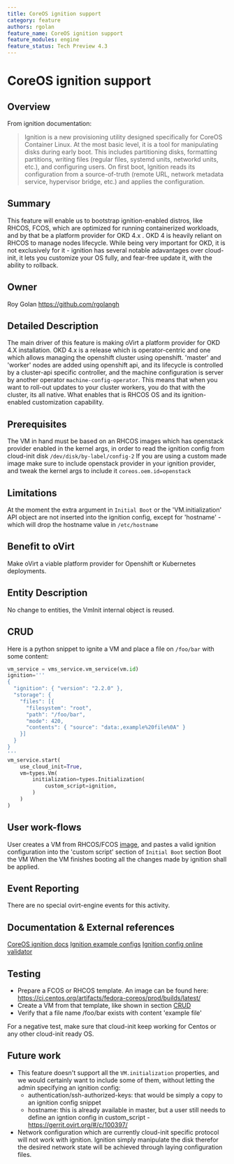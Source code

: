 ```yaml
---
title: CoreOS ignition support
category: feature
authors: rgolan
feature_name: CoreOS ignition support
feature_modules: engine
feature_status: Tech Preview 4.3
---
```


# CoreOS ignition support

## Overview
From ignition documentation:
> Ignition is a new provisioning utility designed specifically for CoreOS Container Linux. At the most basic level,
> it is a tool for manipulating disks during early boot. This includes partitioning disks, formatting partitions,
> writing files (regular files, systemd units, networkd units, etc.), and configuring users. On first boot, Ignition
> reads its configuration from a source-of-truth (remote URL, network metadata service, hypervisor bridge, etc.) and
> applies the configuration.


## Summary

This feature will enable us to bootstrap ignition-enabled distros, like RHCOS, FCOS, which are optimized for running
containerized workloads, and by that be a platform provider for OKD 4.x . OKD 4 is heavily reliant on RHCOS to manage nodes
lifecycle. While being very important for OKD, it is not exclusively for it - ignition has several notable
adavantages over cloud-init, it lets you customize your OS fully, and fear-free update it, with the ability to rollback.

## Owner

Roy Golan https://github.com/rgolangh

## Detailed Description

The main driver of this feature is making oVirt a platform provider for OKD 4.X installation. OKD 4.x is a release
which is operator-centric and one which allows managing the openshift cluster using openshift. 'master' and 'worker'
nodes are added using openshift api, and its lifecycle is controlled by a cluster-api specific controller, and the
machine configuration is server by another operator `machine-config-operator`. This means that when you want to roll-out
updates to your cluster workers, you do that with the cluster, its all native.  What enables that is RHCOS OS and its
ignition-enabled customization capability.

## Prerequisites

The VM in hand must be based on an RHCOS images which has openstack provider enabled in the kernel args, in order
to read the ignition config from cloud-init disk `/dev/disk/by-label/config-2`
If you are using a custom made image make sure to include openstack provider in your ignition provider, and
tweak the kernel args to include it `coreos.oem.id=openstack`

## Limitations

At the moment the extra argument in `Initial Boot` or the 'VM.initialization' API object are not inserted into the
ignition config, except for 'hostname' - which will drop the hostname value in `/etc/hostname`

## Benefit to oVirt

Make oVirt a viable platform provider for Openshift or Kubernetes deployments.

## Entity Description

No change to entities, the VmInit internal object is reused.

## CRUD

Here is a python snippet to ignite a VM and place a file on `/foo/bar` with some content:
```python
vm_service = vms_service.vm_service(vm.id)
ignition='''
{
  "ignition": { "version": "2.2.0" },
  "storage": {
    "files": [{
      "filesystem": "root",
      "path": "/foo/bar",
      "mode": 420,
      "contents": { "source": "data:,example%20file%0A" }
    }]
  }
}
'''
vm_service.start(
    use_cloud_init=True,
    vm=types.Vm(
        initialization=types.Initialization(
            custom_script=ignition,
        )
    )
)


```

## User work-flows

User creates a VM from RHCOS/FCOS [image](), and pastes a valid ignition configuration into the 'custom script' section
of `Initial Boot` section Boot the VM When the VM finishes booting all the changes made by ignition shall be applied.

## Event Reporting

There are no special ovirt-engine events for this activity.


## Documentation & External references

[CoreOS ignition docs](https://coreos.com/ignition/docs/latest/)
[Ignition example configs](https://coreos.com/ignition/docs/latest/examples.html)
[Ignition config online validator](https://coreos.com/validate/)

## Testing

- Prepare a FCOS or RHCOS template. An image can be found here:
https://ci.centos.org/artifacts/fedora-coreos/prod/builds/latest/
- Create a VM from that template, like shown in section [CRUD](#CRUD)
- Verify that a file name /foo/bar exists with content 'example file'

For a negative test, make sure that cloud-init keep working for Centos or any other cloud-init ready OS.


## Future work
- This feature doesn't support all the `VM.initialization` properties, and we would certainly want to include some of
  them, without letting the admin specifying an ignition config:
  - authentication/ssh-authorized-keys: that would be simply a copy to an ignition config snippet
  - hostname: this is already available in master, but a user still needs to define an igntion config in custom_script -
    https://gerrit.ovirt.org/#/c/100397/
- Network configuration which are currently cloud-init specific protocol will not work with ignition. Ignition simply
  manipulate the disk therefor the desired network state will be achieved through laying configuration files.
